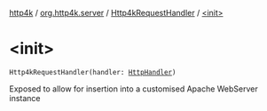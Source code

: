 [http4k](../../index.md) / [org.http4k.server](../index.md) / [Http4kRequestHandler](index.md) / [&lt;init&gt;](./-init-.md)

# &lt;init&gt;

`Http4kRequestHandler(handler: `[`HttpHandler`](../../org.http4k.core/-http-handler.md)`)`

Exposed to allow for insertion into a customised Apache WebServer instance

